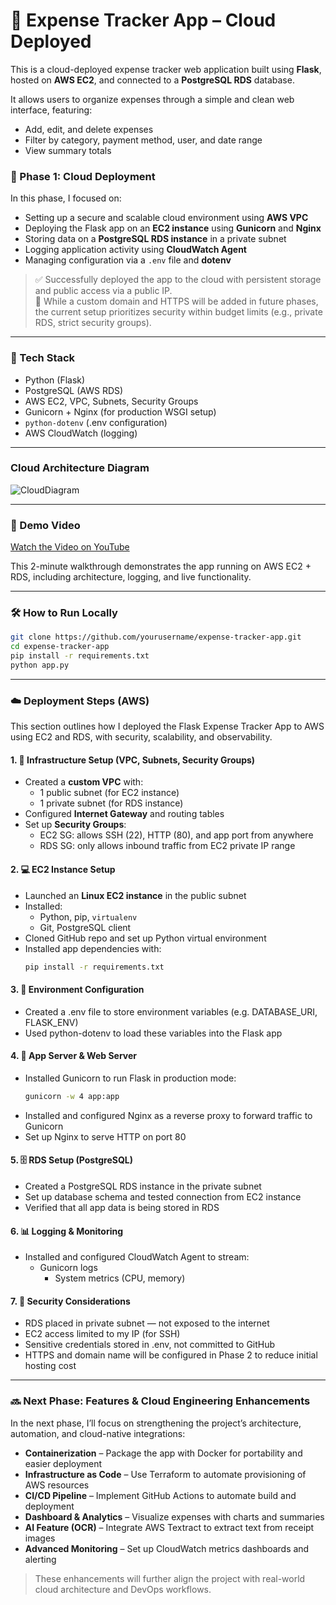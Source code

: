 # 💸 Expense Tracker App – Cloud Deployed
This is a cloud-deployed expense tracker web application built using **Flask**, hosted on **AWS EC2**, and connected to a **PostgreSQL RDS** database. 

It allows users to organize expenses through a simple and clean web interface, featuring:
- Add, edit, and delete expenses
- Filter by category, payment method, user, and date range
- View summary totals

### 🚀 Phase 1: Cloud Deployment

In this phase, I focused on:
- Setting up a secure and scalable cloud environment using **AWS VPC**
- Deploying the Flask app on an **EC2 instance** using **Gunicorn** and **Nginx**
- Storing data on a **PostgreSQL RDS instance** in a private subnet
- Logging application activity using **CloudWatch Agent**
- Managing configuration via a `.env` file and **dotenv**

> ✅ Successfully deployed the app to the cloud with persistent storage and public access via a public IP.  
> 🔐 While a custom domain and HTTPS will be added in future phases, the current setup prioritizes security within budget limits (e.g., private RDS, strict security groups).

---

### 🧱 Tech Stack
- Python (Flask)
- PostgreSQL (AWS RDS)
- AWS EC2, VPC, Subnets, Security Groups
- Gunicorn + Nginx (for production WSGI setup)
- `python-dotenv` (.env configuration)
- AWS CloudWatch (logging)

---
### Cloud Architecture Diagram

![CloudDiagram](https://github.com/user-attachments/assets/ba1e2b3e-36fa-415f-b54e-7c72fe1e384d)

---

### 📸 Demo Video

[Watch the Video on YouTube](https://youtu.be/bfRccKXN7mY)

This 2-minute walkthrough demonstrates the app running on AWS EC2 + RDS, including architecture, logging, and live functionality.

---

### 🛠️ How to Run Locally
```bash
git clone https://github.com/yourusername/expense-tracker-app.git
cd expense-tracker-app
pip install -r requirements.txt
python app.py
```

---

### ☁️ Deployment Steps (AWS)

This section outlines how I deployed the Flask Expense Tracker App to AWS using EC2 and RDS, with security, scalability, and observability.

#### 1. 🧱 Infrastructure Setup (VPC, Subnets, Security Groups)
- Created a **custom VPC** with:
  - 1 public subnet (for EC2 instance)
  - 1 private subnet (for RDS instance)
- Configured **Internet Gateway** and routing tables
- Set up **Security Groups**:
  - EC2 SG: allows SSH (22), HTTP (80), and app port from anywhere
  - RDS SG: only allows inbound traffic from EC2 private IP range

#### 2. 💻 EC2 Instance Setup
- Launched an **Linux EC2 instance** in the public subnet
- Installed:
  - Python, pip, `virtualenv`
  - Git, PostgreSQL client
- Cloned GitHub repo and set up Python virtual environment
- Installed app dependencies with:
  ```bash
  pip install -r requirements.txt
  ```

#### 3. 🐍 Environment Configuration
- Created a .env file to store environment variables (e.g. DATABASE_URI, FLASK_ENV)
- Used python-dotenv to load these variables into the Flask app

#### 4. 🔧 App Server & Web Server
- Installed Gunicorn to run Flask in production mode:
    ```bash
    gunicorn -w 4 app:app
    ```
- Installed and configured Nginx as a reverse proxy to forward traffic to Gunicorn
- Set up Nginx to serve HTTP on port 80

#### 5. 🗄️ RDS Setup (PostgreSQL)
- Created a PostgreSQL RDS instance in the private subnet
- Set up database schema and tested connection from EC2 instance
- Verified that all app data is being stored in RDS

#### 6. 📊 Logging & Monitoring
- Installed and configured CloudWatch Agent to stream:
  - Gunicorn logs
	- System metrics (CPU, memory)

#### 7. 🔐 Security Considerations
- RDS placed in private subnet — not exposed to the internet
- EC2 access limited to my IP (for SSH)
- Sensitive credentials stored in .env, not committed to GitHub
- HTTPS and domain name will be configured in Phase 2 to reduce initial hosting cost

 ---

### 🔜 Next Phase: Features & Cloud Engineering Enhancements

In the next phase, I’ll focus on strengthening the project’s architecture, automation, and cloud-native integrations:

- **Containerization** – Package the app with Docker for portability and easier deployment
- **Infrastructure as Code** – Use Terraform to automate provisioning of AWS resources
- **CI/CD Pipeline** – Implement GitHub Actions to automate build and deployment
- **Dashboard & Analytics** – Visualize expenses with charts and summaries
- **AI Feature (OCR)** – Integrate AWS Textract to extract text from receipt images
- **Advanced Monitoring** – Set up CloudWatch metrics dashboards and alerting

> These enhancements will further align the project with real-world cloud architecture and DevOps workflows.
